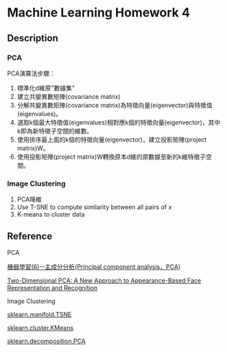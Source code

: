 # Machine Learning Homework 4

## Description

### PCA

PCA演算法步驟：

1. 標準化d維原"數據集"
2. 建立共變異數矩陣(covariance matrix)
3. 分解共變異數矩陣(covariance matrix)為特徵向量(eigenvector)與特徵值(eigenvalues)。
4. 選取k個最大特徵值(eigenvalues)相對應k個的特徵向量(eigenvector)，其中k即為新特徵子空間的維數。
5. 使用排序最上面的k個的特徵向量(eigenvector)，建立投影矩陣(project matrix)W。
6. 使用投影矩陣(project matrix)W轉換原本d維的原數據至新的k維特徵子空間。

### Image Clustering

1. PCA降維
2. Use T-SNE to compute similarity between all pairs of x
3. K-means to cluster data

## Reference

PCA

[機器學習(6)--主成分分析(Principal component analysis，PCA)](http://arbu00.blogspot.tw/2017/02/6-principal-component-analysispca.html)

[Two-Dimensional PCA: A New Approach to Appearance-Based Face Representation and Recognition](http://ira.lib.polyu.edu.hk/bitstream/10397/190/1/137.pdf)

Image Clustering

[sklearn.manifold.TSNE](http://scikit-learn.org/stable/modules/generated/sklearn.manifold.TSNE.html)

[sklearn.cluster.KMeans](http://scikit-learn.org/stable/modules/generated/sklearn.cluster.KMeans.html)

[sklearn.decomposition.PCA](http://scikit-learn.org/stable/modules/generated/sklearn.decomposition.PCA.html)